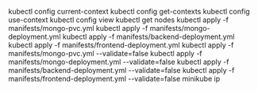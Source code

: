 

kubectl config current-context
kubectl config get-contexts
kubectl config use-context <context-name>
kubectl config view
kubectl get nodes
kubectl apply -f manifests/mongo-pvc.yml
kubectl apply -f manifests/mongo-deployment.yml
kubectl apply -f manifests/backend-deployment.yml
kubectl apply -f manifests/frontend-deployment.yml
kubectl apply -f manifests/mongo-pvc.yml --validate=false
kubectl apply -f manifests/mongo-deployment.yml --validate=false
kubectl apply -f manifests/backend-deployment.yml --validate=false
kubectl apply -f manifests/frontend-deployment.yml --validate=false
minikube ip
